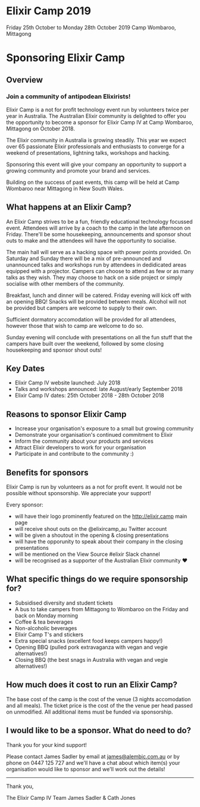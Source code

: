 # Elixir Camp 2019

Friday 25th October to Monday 28th October 2019
Camp Wombaroo, Mittagong

# Sponsoring Elixir Camp

## Overview

### Join a community of antipodean Elixirists!

Elixir Camp is a not for profit technology event run by volunteers twice per year in Australia. The Australian Elixir community is delighted to offer you the opportunity to become a sponsor for Elixir Camp IV at Camp Wombaroo, Mittagong on October 2018.

The Elixir community in Australia is growing steadily. This year we expect over 65 passionate Elixir professionals and enthusiasts to converge for a weekend of presentations, lightning talks, workshops and hacking.

Sponsoring this event will give your company an opportunity to support a growing community and promote your brand and services.

Building on the success of past events, this camp will be held at Camp Wombaroo near Mittagong in New South Wales.

## What happens at an Elixir Camp?

An Elixir Camp strives to be a fun, friendly educational technology focussed event. Attendees will arrive by a coach to the camp in the late afternoon on Friday. There'll be some housekeeping, announcements and sponsor shout outs to make and the attendees will have the opportunity to socialise.

The main hall will serve as a hacking space with power points provided. On Saturday and Sunday there will be a mix of pre-announced and unannounced talks and workshops run by attendees in dedidicated areas equipped with a projector. Campers can choose to attend as few or as many talks as they wish. They may choose to hack on a side project or simply socialise with other members of the community.

Breakfast, lunch and dinner will be catered. Friday evening will kick off with an opening BBQ! Snacks will be provided between meals. Alcohol will not be provided but campers are welcome to supply to their own.

Sufficient dormatory accomodation will be provided for all attendees, however those that wish to camp are welcome to do so.

Sunday evening will conclude with presentations on all the fun stuff that the campers have built over the weekend, followed by some closing housekeeping and sponsor shout outs!

## Key Dates

- Elixir Camp IV website launched: July 2018
- Talks and workshops announced: late August/early September 2018
- Elixir Camp IV dates: 25th October 2018 - 28th October 2018

## Reasons to sponsor Elixir Camp

- Increase your organisation's exposure to a small but growing community
- Demonstrate your organisation's continued commitment to Elixir
- Inform the community about your products and services
- Attract Elixir developers to work for your organisation
- Participate in and contribute to the community :)

## Benefits for sponsors

Elixir Camp is run by volunteers as a not for profit event. It would not be
possible without sponsorship. We appreciate your support!

Every sponsor:

- will have their logo prominently featured on the http://elixir.camp main page
- will receive shout outs on the @elixircamp_au Twitter account
- will be given a shoutout in the opening & closing presentations
- will have the opporunity to speak about their company in the closing presentations
- will be mentioned on the View Source #elixir Slack channel
- will be recognised as a supporter of the Australian Elixir community ❤️

## What specific things do we require sponsorship for?

- Subsidised diversity and student tickets
- A bus to take campers from Mittagong to Wombaroo on the Friday and back on Monday morning
- Coffee & tea beverages
- Non-alcoholic beverages
- Elixir Camp T's and stickers
- Extra special snacks (excellent food keeps campers happy!)
- Opening BBQ (pulled pork extravaganza with vegan and vegie alternatives!)
- Closing BBQ (the best snags in Australia with vegan and vegie alternatives!)

## How much does it cost to run an Elixir Camp?

The base cost of the camp is the cost of the venue (3 nights accomodation and all meals). The ticket price is the cost of the the venue per head passed on unmodified. All additional items must be funded via sponsorship.

## I would like to be a sponsor. What do need to do?

Thank you for your kind support!

Please contact James Sadler by email at james@alembic.com.au or by phone on 0447 125 727 and we'll have a chat about which item(s) your organisation would like to sponsor and we'll work out the details!

---

Thank you,

The Elixir Camp IV Team
James Sadler & Cath Jones
